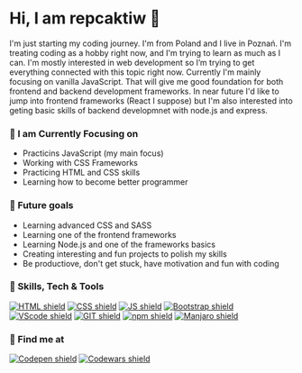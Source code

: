 # Hi, I am repcaktiw 👋 

I'm just starting my coding journey. I'm from Poland and I live in Poznań. I'm treating coding as a hobby right now, and I'm trying to learn as much as I can. I'm mostly interested in web development so I’m trying to get everything connected with this topic right now. Currently I'm mainly focusing on vanilla JavaScript. That will give me good foundation for both frontend and backend development frameworks. In near future I'd like to jump into frontend frameworks (React I suppose) but I'm also interested into geting basic skills of backend developmnet with node.js and express.

### 🔭 I am Currently Focusing on

- Practicins JavaScript (my main focus)
- Working with CSS Frameworks
- Practicing HTML and CSS skills
- Learning how to become better programmer

### 🌱 Future goals

- Learning advanced CSS and SASS
- Learning one of the frontend frameworks
- Learning Node.js and one of the frameworks basics
- Creating interesting and fun projects to polish my skills
- Be productiove, don't get stuck, have motivation and fun with coding

### 📝 Skills, Tech & Tools

[![HTML shield](https://img.shields.io/badge/-HTML-E34F26?style=for-the-badge&labelColor=black&logo=html5&logoColor=E34F26)](#)
[![CSS shield](https://img.shields.io/badge/-CSS-1572B6?style=for-the-badge&labelColor=black&logo=css3&logoColor=1572B6)](#)
[![JS shield](https://img.shields.io/badge/-JavaScript-F7DF1E?style=for-the-badge&labelColor=black&logo=JavaScript&logoColor=F7DF1E)](#)
[![Bootstrap shield](https://img.shields.io/badge/-Bootstrap-7952B3?style=for-the-badge&labelColor=black&logo=Bootstrap&logoColor=7952B3)](#)
<br />
[![VScode shield](https://img.shields.io/badge/-VScode-007ACC?style=for-the-badge&labelColor=black&logo=VisualStudioCode&logoColor=007ACC)](#)
[![GIT shield](https://img.shields.io/badge/-GIT-F05032?style=for-the-badge&labelColor=black&logo=git&logoColor=F05032)](#)
[![npm shield](https://img.shields.io/badge/-npm-CB3837?style=for-the-badge&labelColor=black&logo=npm&logoColor=CB3837)](#)
[![Manjaro shield](https://img.shields.io/badge/-Manjaro-35BF5C?style=for-the-badge&labelColor=black&logo=Manjaro&logoColor=35BF5C)](#)
<br />

### 💬 Find me at
[![Codepen shield](https://img.shields.io/badge/-CodePen-fff?style=for-the-badge&labelColor=black&logo=CodePen&logoColor=fff)](https://codepen.io/)
[![Codewars shield](https://img.shields.io/badge/-codewars-B1361E?style=for-the-badge&labelColor=black&logo=codewars&logoColor=B1361E)](https://www.codewars.com)
<br />

<!---
repcaktiw/repcaktiw is a ✨ special ✨ repository because its `README.md` (this file) appears on your GitHub profile.
You can click the Preview link to take a look at your changes.
--->
